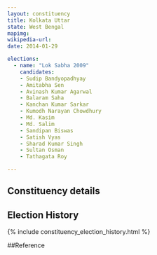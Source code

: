 ```yaml
---
layout: constituency
title: Kolkata Uttar
state: West Bengal
mapimg: 
wikipedia-url: 
date: 2014-01-29

elections: 
  - name: "Lok Sabha 2009"
    candidates: 
    - Sudip Bandyopadhyay 
    - Amitabha Sen 
    - Avinash Kumar Agarwal 
    - Balaram Saha 
    - Kanchan Kumar Sarkar 
    - Kumodh Narayan Chowdhury 
    - Md. Kasim 
    - Md. Salim 
    - Sandipan Biswas 
    - Satish Vyas 
    - Sharad Kumar Singh 
    - Sultan Osman 
    - Tathagata Roy 

---
```

## Constituency details


## Election History
{% include constituency_election_history.html %}

##Reference
